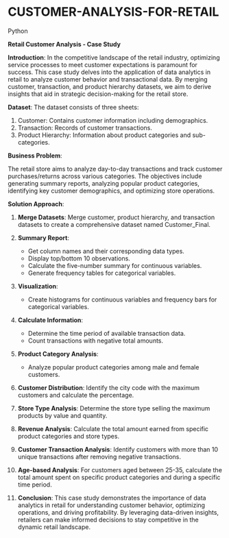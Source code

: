 # CUSTOMER-ANALYSIS-FOR-RETAIL
Python

**Retail Customer Analysis - Case Study**

**Introduction**:
In the competitive landscape of the retail industry, optimizing service processes to meet customer expectations is paramount for success. This case study delves into the application of data analytics in retail to analyze customer behavior and transactional data. By merging customer, transaction, and product hierarchy datasets, we aim to derive insights that aid in strategic decision-making for the retail store.

**Dataset**:
The dataset consists of three sheets:

1. Customer: Contains customer information including demographics.
2. Transaction: Records of customer transactions.
3. Product Hierarchy: Information about product categories and sub-categories.

**Business Problem**:

The retail store aims to analyze day-to-day transactions and track customer purchases/returns across various categories. The objectives include generating summary reports, analyzing popular product categories, identifying key customer demographics, and optimizing store operations.

**Solution Approach**:

1. **Merge Datasets**: Merge customer, product hierarchy, and transaction datasets to create a comprehensive dataset named Customer_Final.
  
2. **Summary Report**:
    * Get column names and their corresponding data types.
    * Display top/bottom 10 observations.
    * Calculate the five-number summary for continuous variables.
    * Generate frequency tables for categorical variables.
      
3. **Visualization**:
   * Create histograms for continuous variables and frequency bars for categorical variables.

4. **Calculate Information**:
   * Determine the time period of available transaction data.
   * Count transactions with negative total amounts.

5. **Product Category Analysis**:
   * Analyze popular product categories among male and female customers.

6. **Customer Distribution**:
Identify the city code with the maximum customers and calculate the percentage.

7. **Store Type Analysis**:
Determine the store type selling the maximum products by value and quantity.

8. **Revenue Analysis**:
Calculate the total amount earned from specific product categories and store types.

9. **Customer Transaction Analysis**:
Identify customers with more than 10 unique transactions after removing negative transactions.

10. **Age-based Analysis**:
For customers aged between 25-35, calculate the total amount spent on specific product categories and during a specific time period.

11. **Conclusion**:
This case study demonstrates the importance of data analytics in retail for understanding customer behavior, optimizing operations, and driving profitability. By leveraging data-driven insights, retailers can make informed decisions to stay competitive in the dynamic retail landscape.


